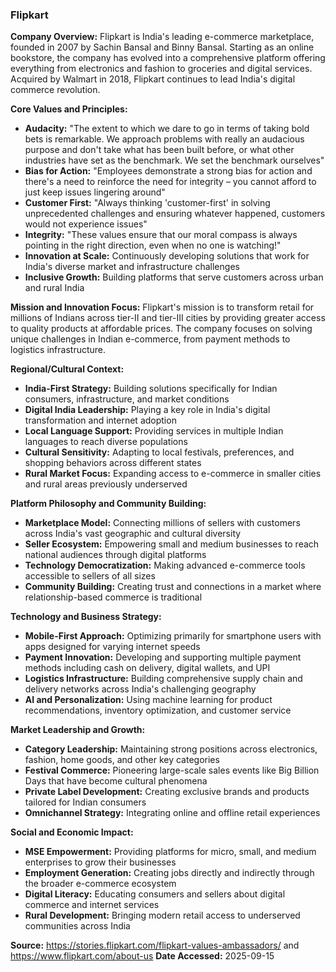 ### Flipkart

**Company Overview:**
Flipkart is India's leading e-commerce marketplace, founded in 2007 by Sachin Bansal and Binny Bansal. Starting as an online bookstore, the company has evolved into a comprehensive platform offering everything from electronics and fashion to groceries and digital services. Acquired by Walmart in 2018, Flipkart continues to lead India's digital commerce revolution.

**Core Values and Principles:**
- **Audacity:** "The extent to which we dare to go in terms of taking bold bets is remarkable. We approach problems with really an audacious purpose and don't take what has been built before, or what other industries have set as the benchmark. We set the benchmark ourselves"
- **Bias for Action:** "Employees demonstrate a strong bias for action and there's a need to reinforce the need for integrity – you cannot afford to just keep issues lingering around"
- **Customer First:** "Always thinking 'customer-first' in solving unprecedented challenges and ensuring whatever happened, customers would not experience issues"
- **Integrity:** "These values ensure that our moral compass is always pointing in the right direction, even when no one is watching!"
- **Innovation at Scale:** Continuously developing solutions that work for India's diverse market and infrastructure challenges
- **Inclusive Growth:** Building platforms that serve customers across urban and rural India

**Mission and Innovation Focus:**
Flipkart's mission is to transform retail for millions of Indians across tier-II and tier-III cities by providing greater access to quality products at affordable prices. The company focuses on solving unique challenges in Indian e-commerce, from payment methods to logistics infrastructure.

**Regional/Cultural Context:**
- **India-First Strategy:** Building solutions specifically for Indian consumers, infrastructure, and market conditions
- **Digital India Leadership:** Playing a key role in India's digital transformation and internet adoption
- **Local Language Support:** Providing services in multiple Indian languages to reach diverse populations
- **Cultural Sensitivity:** Adapting to local festivals, preferences, and shopping behaviors across different states
- **Rural Market Focus:** Expanding access to e-commerce in smaller cities and rural areas previously underserved

**Platform Philosophy and Community Building:**
- **Marketplace Model:** Connecting millions of sellers with customers across India's vast geographic and cultural diversity
- **Seller Ecosystem:** Empowering small and medium businesses to reach national audiences through digital platforms
- **Technology Democratization:** Making advanced e-commerce tools accessible to sellers of all sizes
- **Community Building:** Creating trust and connections in a market where relationship-based commerce is traditional

**Technology and Business Strategy:**
- **Mobile-First Approach:** Optimizing primarily for smartphone users with apps designed for varying internet speeds
- **Payment Innovation:** Developing and supporting multiple payment methods including cash on delivery, digital wallets, and UPI
- **Logistics Infrastructure:** Building comprehensive supply chain and delivery networks across India's challenging geography
- **AI and Personalization:** Using machine learning for product recommendations, inventory optimization, and customer service

**Market Leadership and Growth:**
- **Category Leadership:** Maintaining strong positions across electronics, fashion, home goods, and other key categories
- **Festival Commerce:** Pioneering large-scale sales events like Big Billion Days that have become cultural phenomena
- **Private Label Development:** Creating exclusive brands and products tailored for Indian consumers
- **Omnichannel Strategy:** Integrating online and offline retail experiences

**Social and Economic Impact:**
- **MSE Empowerment:** Providing platforms for micro, small, and medium enterprises to grow their businesses
- **Employment Generation:** Creating jobs directly and indirectly through the broader e-commerce ecosystem
- **Digital Literacy:** Educating consumers and sellers about digital commerce and internet services
- **Rural Development:** Bringing modern retail access to underserved communities across India

**Source:** https://stories.flipkart.com/flipkart-values-ambassadors/ and https://www.flipkart.com/about-us
**Date Accessed:** 2025-09-15